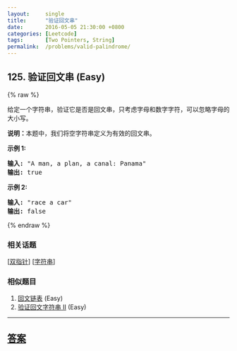 ```yaml
---
layout:     single
title:      "验证回文串"
date:       2016-05-05 21:30:00 +0800
categories: [Leetcode]
tags:       [Two Pointers, String]
permalink:  /problems/valid-palindrome/
---
```


## 125. 验证回文串 (Easy)

{% raw %}

<p>给定一个字符串，验证它是否是回文串，只考虑字母和数字字符，可以忽略字母的大小写。</p>

<p><strong>说明：</strong>本题中，我们将空字符串定义为有效的回文串。</p>

<p><strong>示例 1:</strong></p>

<pre><strong>输入:</strong> &quot;A man, a plan, a canal: Panama&quot;
<strong>输出:</strong> true
</pre>

<p><strong>示例 2:</strong></p>

<pre><strong>输入:</strong> &quot;race a car&quot;
<strong>输出:</strong> false
</pre>

{% endraw %}

### 相关话题
  [[双指针](https://github.com/openset/leetcode/tree/master/tag/two-pointers/README.md)]
  [[字符串](https://github.com/openset/leetcode/tree/master/tag/string/README.md)]

### 相似题目
  1. [回文链表](/problems/palindrome-linked-list) (Easy)
  1. [验证回文字符串 Ⅱ](/problems/valid-palindrome-ii) (Easy)

---

## [答案](https://github.com/openset/leetcode/tree/master/problems/valid-palindrome)
